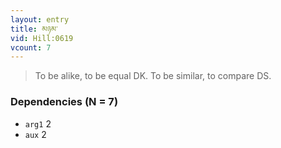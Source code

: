 ```yaml
---
layout: entry
title: མཉམ་
vid: Hill:0619
vcount: 7
---
```

> To be alike, to be equal DK\. To be similar, to compare DS\.


### Dependencies (N = 7)
* `arg1` 2
* `aux` 2
